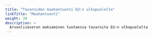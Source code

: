 ```yaml
---
title: "Tavaroiden maahantuonti EU:n ulkopuolelta"
linkTitle: "Maahantuonti"
weight: 30
description: >
  Arvonlisäveron maksaminen tuotaessa tavaroita EU:n ulkopuolelta
---
```

